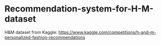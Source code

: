 # Recommendation-system-for-H-M-dataset

H&M dataset from Kaggle:
https://www.kaggle.com/competitions/h-and-m-personalized-fashion-recommendations
